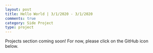 ```yaml
---
layout: post
title: Hello World | 3/1/2020 - 3/1/2020
comments: true
category: Side Project
type: project
---
```


Projects section coming soon! For now, please click on the GitHub icon below.
